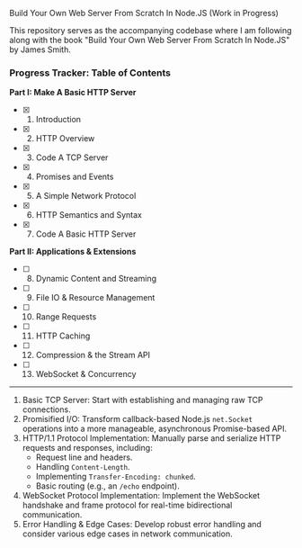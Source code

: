 Build Your Own Web Server From Scratch In Node.JS (Work in Progress)


This repository serves as the accompanying codebase where I am following along with the book "Build Your Own Web Server From Scratch In Node.JS" by James Smith.


### Progress Tracker: Table of Contents

**Part I: Make A Basic HTTP Server**
*   [x] 1. Introduction
*   [x] 2. HTTP Overview
*   [x] 3. Code A TCP Server
*   [x] 4. Promises and Events
*   [x] 5. A Simple Network Protocol
*   [x] 6. HTTP Semantics and Syntax
*   [x] 7. Code A Basic HTTP Server

**Part II: Applications & Extensions**
*   [ ] 8. Dynamic Content and Streaming
*   [ ] 9. File IO & Resource Management
*   [ ] 10. Range Requests
*   [ ] 11. HTTP Caching
*   [ ] 12. Compression & the Stream API
*   [ ] 13. WebSocket & Concurrency

---


1.  Basic TCP Server: Start with establishing and managing raw TCP connections.
2.  Promisified I/O: Transform callback-based Node.js `net.Socket` operations into a more manageable, asynchronous Promise-based API.
3.  HTTP/1.1 Protocol Implementation: Manually parse and serialize HTTP requests and responses, including:
    *   Request line and headers.
    *   Handling `Content-Length`.
    *   Implementing `Transfer-Encoding: chunked`.
    *   Basic routing (e.g., an `/echo` endpoint).
4.  WebSocket Protocol Implementation: Implement the WebSocket handshake and frame protocol for real-time bidirectional communication.
5.  Error Handling & Edge Cases: Develop robust error handling and consider various edge cases in network communication.
